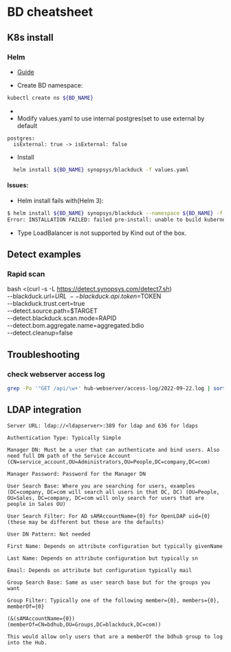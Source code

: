 # BD cheatsheet

## K8s install

### Helm

* [Guide](https://github.com/blackducksoftware/hub/tree/master/kubernetes/blackduck)

* Create BD namespace:
```bash
kubectl create ns ${BD_NAME}
```

*
* Modify values.yaml to use internal postgres(set to use external by default
```
postgres:
  isExternal: true -> isExternal: false
```

* Install
```bash
  helm install ${BD_NAME} synopsys/blackduck -f values.yaml
```

#### Issues:
* Helm install fails with(Helm 3):
```bash
$ helm install ${BD_NAME} synopsys/blackduck --namespace ${BD_NAME} -f ${BD_SIZE}.yaml --set tlsCertSecretName=${BD_NAME}-blackduck-webserver-certificate
Error: INSTALLATION FAILED: failed pre-install: unable to build kubernetes object for pre-install hook blackduck/templates/postgres-config.yaml: error validating "": error validating data: unknown object type "nil" in ConfigMap.data.HUB_POSTGRES_HOST
```
* Type LoadBalancer is not supported by Kind out of the box.

## Detect examples

### Rapid scan

bash <(curl -s -L https://detect.synopsys.com/detect7.sh) \
--blackduck.url=$URL \
--blackduck.api.token=$TOKEN \
--blackduck.trust.cert=true \
--detect.source.path=$TARGET \
--detect.blackduck.scan.mode=RAPID \
--detect.bom.aggregate.name=aggregated.bdio \
--detect.cleanup=false

## Troubleshooting

### check webserver access log
```bash
grep -Po '"GET /api/\w+' hub-webserver/access-log/2022-09-22.log | sort | uniq -c | sort -rn | head
```

## LDAP integration

```
Server URL: ldap://<ldapserver>:389 for ldap and 636 for ldaps

Authentication Type: Typically Simple

Manager DN: Must be a user that can authenticate and bind users. Also need full DN path of the Service Account (CN=service_account,OU=Administrators,OU=People,DC=company,DC=com)

Manager Password: Password for the Manager DN

User Search Base: Where you are searching for users, examples (DC=company, DC=com will search all users in that DC, DC) (OU=People, OU=Sales, DC=company, DC=com will only search for users that are people in Sales OU)

User Search Filter: For AD sAMAccountName={0} for OpenLDAP uid={0} (these may be different but these are the defaults)

User DN Pattern: Not needed

First Name: Depends on attribute configuration but typically givenName

Last Name: Depends on attribute configuration but typically sn

Email: Depends on attribute but configuration typically mail

Group Search Base: Same as user search base but for the groups you want

Group Filter: Typically one of the following member={0}, members={0}, memberOf={0}

(&(sAMAccountName={0})(memberOf=CN=bdhub,OU=Groups,DC=blackduck,DC=com))

This would allow only users that are a memberOf the bdhub group to log into the Hub.
```
